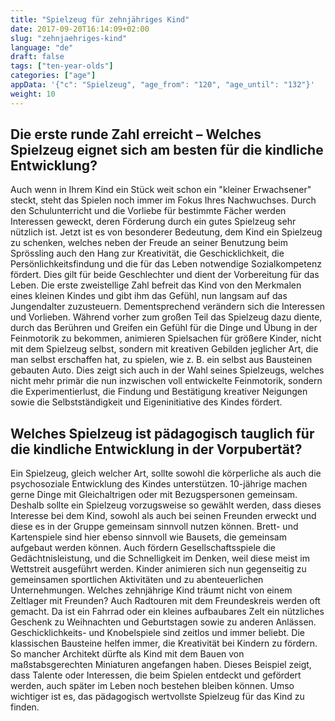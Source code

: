 ```yaml
---
title: "Spielzeug für zehnjähriges Kind"
date: 2017-09-20T16:14:09+02:00
slug: "zehnjaehriges-kind"
language: "de"
draft: false
tags: ["ten-year-olds"]
categories: ["age"]
appData: '{"c": "Spielzeug", "age_from": "120", "age_until": "132"}'
weight: 10
---
```


<h2>Die erste runde Zahl erreicht – Welches Spielzeug eignet sich am besten für die kindliche Entwicklung?</h2>

Auch wenn in Ihrem Kind ein Stück weit schon ein "kleiner Erwachsener" steckt, steht das Spielen noch immer im Fokus Ihres Nachwuchses. Durch den Schulunterricht und die Vorliebe für bestimmte Fächer werden Interessen geweckt, deren Förderung durch ein gutes Spielzeug sehr nützlich ist. Jetzt ist es von besonderer Bedeutung, dem Kind ein Spielzeug zu schenken, welches neben der Freude an seiner Benutzung beim Sprössling auch den Hang zur Kreativität, die Geschicklichkeit, die Persönlichkeitsfindung und die für das Leben notwendige Sozialkompetenz fördert. Dies gilt für beide Geschlechter und dient der Vorbereitung für das Leben. Die erste zweistellige Zahl befreit das Kind von den Merkmalen eines kleinen Kindes und gibt ihm das Gefühl, nun langsam auf das Jungendalter zuzusteuern. Dementsprechend verändern sich die Interessen und Vorlieben. Während vorher zum großen Teil das Spielzeug dazu diente, durch das Berühren und Greifen ein Gefühl für die Dinge und Übung in der Feinmotorik zu bekommen, animieren Spielsachen für größere Kinder, nicht mit dem Spielzeug selbst, sondern mit kreativen Gebilden jeglicher Art, die man selbst erschaffen hat, zu spielen, wie z. B. ein selbst aus Bausteinen gebauten Auto. Dies zeigt sich auch in der Wahl seines Spielzeugs, welches nicht mehr primär die nun inzwischen voll entwickelte Feinmotorik, sondern die Experimentierlust, die Findung und Bestätigung kreativer Neigungen sowie die Selbstständigkeit und Eigeninitiative des Kindes fördert. 

<h2>Welches Spielzeug ist pädagogisch tauglich für die kindliche Entwicklung in der Vorpubertät?</h2>

Ein Spielzeug, gleich welcher Art, sollte sowohl die körperliche als auch die psychosoziale Entwicklung des Kindes unterstützen. 10-jährige machen gerne Dinge mit Gleichaltrigen oder mit Bezugspersonen gemeinsam. Deshalb sollte ein Spielzeug vorzugsweise so gewählt werden, dass dieses Interesse bei dem Kind, sowohl als auch bei seinen Freunden erweckt und diese es in der Gruppe gemeinsam sinnvoll nutzen können. Brett- und Kartenspiele sind hier ebenso sinnvoll wie Bausets, die gemeinsam aufgebaut werden können. Auch fördern Gesellschaftsspiele die Gedächtnisleistung, und die Schnelligkeit im Denken, weil diese meist im Wettstreit ausgeführt werden. Kinder animieren sich nun gegenseitig zu gemeinsamen sportlichen Aktivitäten und zu abenteuerlichen Unternehmungen. Welches zehnjährige Kind träumt nicht von einem Zeltlager mit Freunden? Auch Radtouren mit dem Freundeskreis werden oft gemacht. Da ist ein Fahrrad oder ein kleines aufbaubares Zelt ein nützliches Geschenk zu Weihnachten und Geburtstagen sowie zu anderen Anlässen. Geschicklichkeits- und Knobelspiele sind zeitlos und immer beliebt. Die klassischen Bausteine helfen immer, die Kreativität bei Kindern zu fördern. So mancher Architekt dürfte als Kind mit dem Bauen von maßstabsgerechten Miniaturen angefangen haben. Dieses Beispiel zeigt, dass Talente oder Interessen, die beim Spielen entdeckt und gefördert werden, auch später im Leben noch bestehen bleiben können. Umso wichtiger ist es, das pädagogisch wertvollste Spielzeug für das Kind zu finden.
